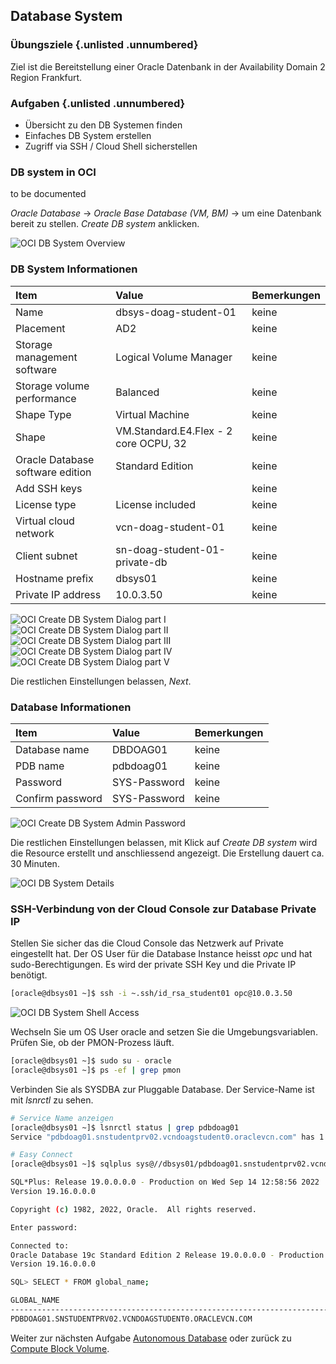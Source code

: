 <!-- markdownlint-disable MD033 -->
<!-- markdownlint-disable MD013 -->
<!-- markdownlint-disable MD041 -->
## Database System

### Übungsziele {.unlisted .unnumbered}

Ziel ist die Bereitstellung einer Oracle Datenbank in der Availability Domain 2 Region Frankfurt.

### Aufgaben {.unlisted .unnumbered}

- Übersicht zu den DB Systemen finden
- Einfaches DB System erstellen
- Zugriff via SSH / Cloud Shell sicherstellen

### DB system in OCI

to be documented

_Oracle Database_ -> _Oracle Base Database (VM, BM)_ -> um eine Datenbank bereit zu stellen.
_Create DB system_ anklicken.

![OCI DB System Overview](../../images/1x01-05-database-01.png)

### DB System Informationen

| Item                                | Value                                    | Bemerkungen  |
|:------------------------------------|:-----------------------------------------|:-------------|
| Name                                | dbsys-doag-student-01                    | keine        |
| Placement                           | AD2                                      | keine        |
| Storage management software         | Logical Volume Manager                   | keine        |
| Storage volume performance          | Balanced                                 | keine        |
| Shape Type                          | Virtual Machine                          | keine        |
| Shape                               | VM.Standard.E4.Flex - 2 core OCPU, 32    | keine        |
| Oracle Database software edition    | Standard Edition                         | keine        |
| Add SSH keys                        | <Public Key>                             | keine        |
| License type                        | License included                         | keine        |
| Virtual cloud network               | vcn-doag-student-01                      | keine        |
| Client subnet                       | sn-doag-student-01-private-db            | keine        |
| Hostname prefix                     | dbsys01                                  | keine        |
| Private IP address                  | 10.0.3.50                                | keine        |

![OCI Create DB System Dialog part I](../../images/1x01-05-database-02.png)
![OCI Create DB System Dialog part II](../../images/1x01-05-database-03.png)
![OCI Create DB System Dialog part III](../../images/1x01-05-database-04.png)
![OCI Create DB System Dialog part IV](../../images/1x01-05-database-05.png)
![OCI Create DB System Dialog part V](../../images/1x01-05-database-06.png)

Die restlichen Einstellungen belassen, _Next_.

### Database Informationen

| Item                                | Value                                    | Bemerkungen  |
|:------------------------------------|:-----------------------------------------|:-------------|
| Database name                       | DBDOAG01                                 | keine        |
| PDB name                            | pdbdoag01                                | keine        |
| Password                            | SYS-Password                             | keine        |
| Confirm password                    | SYS-Password                             | keine        |

![OCI Create DB System Admin Password](../../images/1x01-05-database-07.png)

Die restlichen Einstellungen belassen, mit Klick auf _Create DB system_ wird die Resource erstellt und anschliessend angezeigt. Die Erstellung dauert ca. 30 Minuten.

![OCI DB System Details](../../images/1x01-05-database-08.png)

### SSH-Verbindung von der Cloud Console zur Database Private IP

Stellen Sie sicher das die Cloud Console das Netzwerk auf Private eingestellt hat. Der OS User für die Database Instance heisst _opc_ und hat sudo-Berechtigungen. Es wird der private SSH Key und die Private IP benötigt.

```bash
[oracle@dbsys01 ~]$ ssh -i ~.ssh/id_rsa_student01 opc@10.0.3.50
```

![OCI DB System Shell Access](../../images/1x01-05-database-09.png)

Wechseln Sie um OS User oracle and setzen Sie die Umgebungsvariablen. Prüfen Sie, ob der PMON-Prozess
läuft.

```bash
[oracle@dbsys01 ~]$ sudo su - oracle
[oracle@dbsys01 ~]$ ps -ef | grep pmon
```

Verbinden Sie als SYSDBA zur Pluggable Database. Der Service-Name ist mit _lsnrctl_ zu sehen.

```bash
# Service Name anzeigen
[oracle@dbsys01 ~]$ lsnrctl status | grep pdbdoag01
Service "pdbdoag01.snstudentprv02.vcndoagstudent0.oraclevcn.com" has 1 instance(s).

# Easy Connect
[oracle@dbsys01 ~]$ sqlplus sys@//dbsys01/pdbdoag01.snstudentprv02.vcndoagstudent0.oraclevcn.com as sysdba

SQL*Plus: Release 19.0.0.0.0 - Production on Wed Sep 14 12:58:56 2022
Version 19.16.0.0.0

Copyright (c) 1982, 2022, Oracle.  All rights reserved.

Enter password: 

Connected to:
Oracle Database 19c Standard Edition 2 Release 19.0.0.0.0 - Production
Version 19.16.0.0.0

SQL> SELECT * FROM global_name;

GLOBAL_NAME
--------------------------------------------------------------------------------
PDBDOAG01.SNSTUDENTPRV02.VCNDOAGSTUDENT0.ORACLEVCN.COM
```

Weiter zur nächsten Aufgabe [Autonomous Database](./1x06-Autonomous.md) oder
zurück zu [Compute Block Volume](./1x04-Compute-BlockVolume.md).
